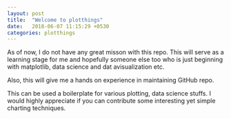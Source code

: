 ```yaml
---
layout: post
title:  "Welcome to plotthings"
date:   2018-06-07 11:15:29 +0530
categories: plotthings
---
```

As of now, I do not have any great misson with this repo.
This will serve as a learning stage for me and hopefully someone else too who is just beginning with matplotlib, data science and dat avisualization etc.

Also, this will give me a hands on experience in maintaining GitHub repo.

This can be used a boilerplate for various plotting, data science stuffs. 
I would highly appreciate if you can contribute some interesting yet simple charting techniques.

[jekyll-docs]: https://jekyllrb.com/docs/home
[jekyll-gh]:   https://github.com/jekyll/jekyll
[jekyll-talk]: https://talk.jekyllrb.com/
